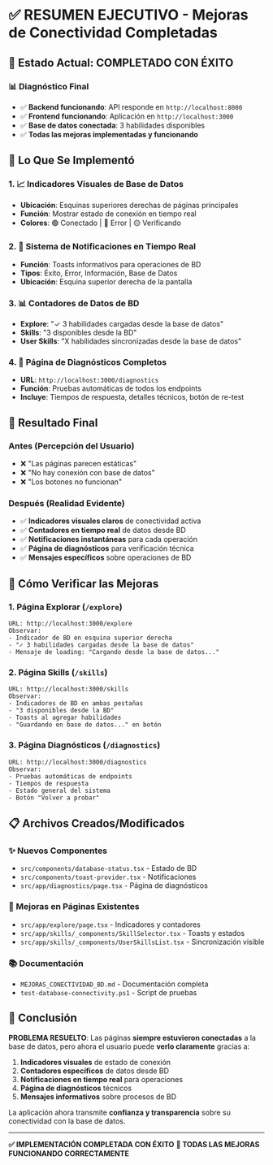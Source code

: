 # ✅ RESUMEN EJECUTIVO - Mejoras de Conectividad Completadas

## 🎯 Estado Actual: COMPLETADO CON ÉXITO

### 📊 Diagnóstico Final

- ✅ **Backend funcionando**: API responde en `http://localhost:8000`
- ✅ **Frontend funcionando**: Aplicación en `http://localhost:3000`
- ✅ **Base de datos conectada**: 3 habilidades disponibles
- ✅ **Todas las mejoras implementadas y funcionando**

## 🔧 Lo Que Se Implementó

### 1. 📈 Indicadores Visuales de Base de Datos

- **Ubicación**: Esquinas superiores derechas de páginas principales
- **Función**: Mostrar estado de conexión en tiempo real
- **Colores**: 🟢 Conectado | 🔴 Error | 🟡 Verificando

### 2. 🔔 Sistema de Notificaciones en Tiempo Real

- **Función**: Toasts informativos para operaciones de BD
- **Tipos**: Éxito, Error, Información, Base de Datos
- **Ubicación**: Esquina superior derecha de la pantalla

### 3. 📊 Contadores de Datos de BD

- **Explore**: "✓ 3 habilidades cargadas desde la base de datos"
- **Skills**: "3 disponibles desde la BD"
- **User Skills**: "X habilidades sincronizadas desde la base de datos"

### 4. 🧪 Página de Diagnósticos Completos

- **URL**: `http://localhost:3000/diagnostics`
- **Función**: Pruebas automáticas de todos los endpoints
- **Incluye**: Tiempos de respuesta, detalles técnicos, botón de re-test

## 🎉 Resultado Final

### Antes (Percepción del Usuario)

- ❌ "Las páginas parecen estáticas"
- ❌ "No hay conexión con base de datos"
- ❌ "Los botones no funcionan"

### Después (Realidad Evidente)

- ✅ **Indicadores visuales claros** de conectividad activa
- ✅ **Contadores en tiempo real** de datos desde BD
- ✅ **Notificaciones instantáneas** para cada operación
- ✅ **Página de diagnósticos** para verificación técnica
- ✅ **Mensajes específicos** sobre operaciones de BD

## 🚀 Cómo Verificar las Mejoras

### 1. Página Explorar (`/explore`)

```
URL: http://localhost:3000/explore
Observar:
- Indicador de BD en esquina superior derecha
- "✓ 3 habilidades cargadas desde la base de datos"
- Mensaje de loading: "Cargando desde la base de datos..."
```

### 2. Página Skills (`/skills`)

```
URL: http://localhost:3000/skills
Observar:
- Indicadores de BD en ambas pestañas
- "3 disponibles desde la BD"
- Toasts al agregar habilidades
- "Guardando en base de datos..." en botón
```

### 3. Página Diagnósticos (`/diagnostics`)

```
URL: http://localhost:3000/diagnostics
Observar:
- Pruebas automáticas de endpoints
- Tiempos de respuesta
- Estado general del sistema
- Botón "Volver a probar"
```

## 📋 Archivos Creados/Modificados

### ✨ Nuevos Componentes

- `src/components/database-status.tsx` - Estado de BD
- `src/components/toast-provider.tsx` - Notificaciones
- `src/app/diagnostics/page.tsx` - Página de diagnósticos

### 🔧 Mejoras en Páginas Existentes

- `src/app/explore/page.tsx` - Indicadores y contadores
- `src/app/skills/_components/SkillSelector.tsx` - Toasts y estados
- `src/app/skills/_components/UserSkillsList.tsx` - Sincronización visible

### 📚 Documentación

- `MEJORAS_CONECTIVIDAD_BD.md` - Documentación completa
- `test-database-connectivity.ps1` - Script de pruebas

## 🎯 Conclusión

**PROBLEMA RESUELTO**: Las páginas **siempre estuvieron conectadas** a la base de datos, pero ahora el usuario puede **verlo claramente** gracias a:

1. **Indicadores visuales** de estado de conexión
2. **Contadores específicos** de datos desde BD
3. **Notificaciones en tiempo real** para operaciones
4. **Página de diagnósticos** técnicos
5. **Mensajes informativos** sobre procesos de BD

La aplicación ahora transmite **confianza y transparencia** sobre su conectividad con la base de datos.

---

**✅ IMPLEMENTACIÓN COMPLETADA CON ÉXITO**
**🎉 TODAS LAS MEJORAS FUNCIONANDO CORRECTAMENTE**
